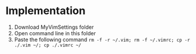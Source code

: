 # Implementation
1. Download MyVimSettings folder
2. Open command line in this folder 
3. Paste the following command `rm -f -r ~/.vim; rm -f ~/.vimrc; cp -r ./.vim ~/; cp ./.vimrc ~/`
